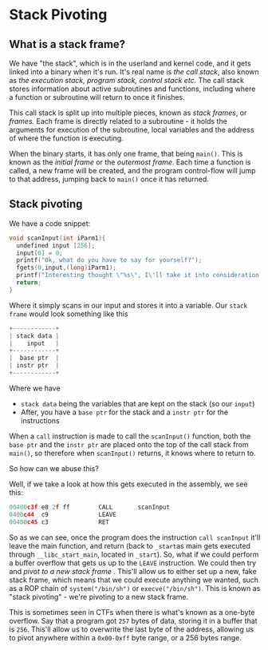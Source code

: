 # Stack Pivoting

## What is a stack frame? <a id="what-is-a-stack-frame"></a>

We have "the stack", which is in the userland and kernel code, and it gets linked into a binary when it's run. It's real name is _the call stack_, also known as _the execution stack, program stack, control stack etc._ The call stack stores information about active subroutines and functions, including where a function or subroutine will return to once it finishes.

This call stack is split up into multiple pieces, known as _stack frames_, or _frames._ Each frame is directly related to a subroutine - it holds the arguments for execution of the subroutine, local variables and the address of where the function is executing.

When the binary starts, it has only one frame, that being `main()`. This is known as the _initial frame_ or the _outermost frame_. Each time a function is called, a new frame will be created, and the program control-flow will jump to that address, jumping back to `main()` once it has returned.

## Stack pivoting <a id="stack-pivoting"></a>

We have a code snippet:

```c
void scanInput(int iParm1)​{
  undefined input [256];
  input[0] = 0;
  printf("Ok, what do you have to say for yourself?");
  fgets(0,input,(long)iParm1);
  printf("Interesting thought \"%s\", I\'ll take it into consideration.\n",input);
  return;
}
```

Where it simply scans in our input and stores it into a variable. Our `stack frame` would look something like this

```java
+------------+
| stack data |
|    input   |
+------------+
|  base ptr  |
| instr ptr  |
+------------+
```

Where we have

* `stack data` being the variables that are kept on the stack \(so our `input`\)
* After, you have a `base ptr` for the stack and a `instr ptr` for the instructions

When a `call` instruction is made to call the `scanInput()` function, both the `base ptr` and the `instr ptr` are placed onto the top of the call stack from `main()`, so therefore when `scanInput()` returns, it knows where to return to.

So how can we abuse this?

Well, if we take a look at how this gets executed in the assembly, we see this:

```c
00400c3f e8 2f ff        CALL       scanInput
0400c44  c9              LEAVE
00400c45 c3              RET
```

So as we can see, once the program does the instruction `call scanInput` it'll leave the main function, and return \(back to `_start`as main gets executed through `__libc_start_main`, located in `_start`\). So, what if we could perform a buffer overflow that gets us up to the `LEAVE` instruction. We could then try and _pivot to a new stack frame_ . This'll allow us to either set up a new, fake stack frame, which means that we could execute anything we wanted, such as a ROP chain of `system("/bin/sh")` or `execve("/bin/sh")`. This is known as "stack pivoting" - we're pivoting to a new stack frame.

This is sometimes seen in CTFs when there is what's known as a one-byte overflow. Say that a program got `257` bytes of data, storing it in a buffer that is `256`. This'll allow us to overwrite the last byte of the address, allowing us to pivot anywhere within a `0x00-0xff` byte range, or a 256 bytes range.

